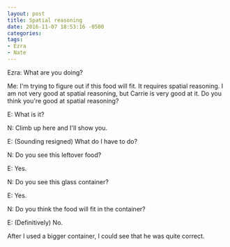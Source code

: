 ```yaml
---
layout: post
title: Spatial reasoning
date: 2016-11-07 18:53:16 -0500
categories:
tags:
- Ezra
- Nate
---
```


Ezra: What are you doing?

Me: I'm trying to figure out if this food will fit. It requires spatial reasoning. I am not very good at spatial reasoning, but Carrie is very good at it. Do you think you're good at spatial reasoning?

E: What is it?

N: Climb up here and I'll show you.

E: (Sounding resigned) What do I have to do?

N: Do you see this leftover food?

E: Yes.

N: Do you see this glass container?

E: Yes.

N: Do you think the food will fit in the container?

E: (Definitively) No.

After I used a bigger container, I could see that he was quite correct.

